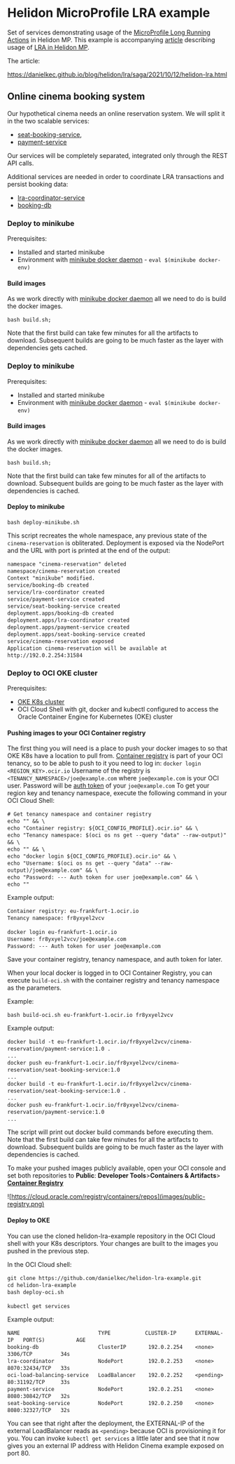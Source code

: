 # Helidon MicroProfile LRA example
Set of services demonstrating usage of the 
[MicroProfile Long Running Actions](https://download.eclipse.org/microprofile/microprofile-lra-1.0/microprofile-lra-spec-1.0.html)
in Helidon MP. This example is accompanying 
[article](https://danielkec.github.io/blog/helidon/lra/saga/2021/10/12/helidon-lra.html) 
describing usage of [LRA in 
Helidon MP](https://helidon.io/docs/v2/#/mp/lra/01_introduction).

The article:

https://danielkec.github.io/blog/helidon/lra/saga/2021/10/12/helidon-lra.html

## Online cinema booking system
Our hypothetical cinema needs an online reservation system. 
We will split it in the two scalable services:
* [seat-booking-service](/seat-booking-service), 
* [payment-service](/payment-service)

Our services will be completely separated, integrated only through the REST API calls.

Additional services are needed in order to coordinate
LRA transactions and persist booking data: 
* [lra-coordinator-service](/lra-coordinator-service) 
* [booking-db](/booking-db) 

### Deploy to minikube
Prerequisites:
* Installed and started minikube
* Environment with
  [minikube docker daemon](https://minikube.sigs.k8s.io/docs/handbook/pushing/#1-pushing-directly-to-the-in-cluster-docker-daemon-docker-env) - `eval $(minikube docker-env)`

#### Build images
As we work directly with
[minikube docker daemon](https://minikube.sigs.k8s.io/docs/handbook/pushing/#1-pushing-directly-to-the-in-cluster-docker-daemon-docker-env)
all we need to do is build the docker images.
```shell
bash build.sh;
```
Note that the first build can take few minutes for all the artifacts to download.
Subsequent builds are going to be much faster as the layer with dependencies gets cached.

### Deploy to minikube
Prerequisites:
* Installed and started minikube
* Environment with
  [minikube docker daemon](https://minikube.sigs.k8s.io/docs/handbook/pushing/#1-pushing-directly-to-the-in-cluster-docker-daemon-docker-env) - `eval $(minikube docker-env)`

#### Build images
As we work directly with
[minikube docker daemon](https://minikube.sigs.k8s.io/docs/handbook/pushing/#1-pushing-directly-to-the-in-cluster-docker-daemon-docker-env)
all we need to do is build the docker images.
```shell
bash build.sh;
```
Note that the first build can take few minutes for all of the artifacts to download.
Subsequent builds are going to be much faster as the layer with dependencies is cached.

#### Deploy to minikube
```shell
bash deploy-minikube.sh
```
This script recreates the whole namespace, any previous state of the `cinema-reservation` is obliterated.
Deployment is exposed via the NodePort and the URL with port is printed at the end of the output:
```shell
namespace "cinema-reservation" deleted
namespace/cinema-reservation created
Context "minikube" modified.
service/booking-db created
service/lra-coordinator created
service/payment-service created
service/seat-booking-service created
deployment.apps/booking-db created
deployment.apps/lra-coordinator created
deployment.apps/payment-service created
deployment.apps/seat-booking-service created
service/cinema-reservation exposed
Application cinema-reservation will be available at http://192.0.2.254:31584
```

### Deploy to OCI OKE cluster
Prerequisites:
* [OKE K8s cluster](https://docs.oracle.com/en/learn/container_engine_kubernetes)
* OCI Cloud Shell with git, docker and kubectl configured to access the Oracle Container Engine for Kubernetes (OKE) cluster

#### Pushing images to your OCI Container registry
The first thing you will need is a place to push your docker images to so that OKE K8s have a location to pull from.
[Container registry](https://docs.oracle.com/en-us/iaas/Content/Registry/Concepts/registryprerequisites.htm#Availab)
is part of your OCI tenancy, so to be able to push to it you need to log in:
`docker login <REGION_KEY>.ocir.io`
Username of the registry is `<TENANCY_NAMESPACE>/joe@example.com`
where `joe@example.com` is your OCI user.
Password will be [auth token](https://docs.oracle.com/en-us/iaas/Content/Registry/Tasks/registrygettingauthtoken.htm)
of your `joe@example.com`
To get your region key and tenancy namespace, execute the following command in your OCI Cloud Shell:

```shell
# Get tenancy namespace and container registry
echo "" && \
echo "Container registry: ${OCI_CONFIG_PROFILE}.ocir.io" && \
echo "Tenancy namespace: $(oci os ns get --query "data" --raw-output)" && \
echo "" && \
echo "docker login ${OCI_CONFIG_PROFILE}.ocir.io" && \
echo "Username: $(oci os ns get --query "data" --raw-output)/joe@example.com" && \
echo "Password: --- Auth token for user joe@example.com" && \
echo ""
```
Example output:
```shell
Container registry: eu-frankfurt-1.ocir.io
Tenancy namespace: fr8yxyel2vcv

docker login eu-frankfurt-1.ocir.io
Username: fr8yxyel2vcv/joe@example.com
Password: --- Auth token for user joe@example.com
```
Save your container registry, tenancy namespace, and auth token for later.

When your local docker is logged in to OCI Container Registry, you can execute `build-oci.sh`
with the container registry and tenancy namespace as the parameters.

Example:
```shell
bash build-oci.sh eu-frankfurt-1.ocir.io fr8yxyel2vcv
```
Example output:
```shell
docker build -t eu-frankfurt-1.ocir.io/fr8yxyel2vcv/cinema-reservation/payment-service:1.0 .
...
docker push eu-frankfurt-1.ocir.io/fr8yxyel2vcv/cinema-reservation/seat-booking-service:1.0
...
docker build -t eu-frankfurt-1.ocir.io/fr8yxyel2vcv/cinema-reservation/seat-booking-service:1.0 .
...
docker push eu-frankfurt-1.ocir.io/fr8yxyel2vcv/cinema-reservation/payment-service:1.0
...
```
The script will print out docker build commands before executing them.
Note that the first build can take few minutes for all the artifacts to download.
Subsequent builds are going to be much faster as the layer with dependencies is cached.

To make your pushed images publicly available, open your OCI console and set both repositories to **Public**:
**Developer Tools**>**Containers & Artifacts**>
[**Container Registry**](https://cloud.oracle.com/registry/containers/repos)


![https://cloud.oracle.com/registry/containers/repos](images/public-registry.png)

#### Deploy to OKE
You can use the cloned helidon-lra-example repository in the OCI Cloud shell with your K8s descriptors.
Your changes are built to the images you pushed in the previous step.

In the OCI Cloud shell:
```shell
git clone https://github.com/danielkec/helidon-lra-example.git
cd helidon-lra-example
bash deploy-oci.sh

kubectl get services
```
Example output:
```shell
NAME                         TYPE           CLUSTER-IP      EXTERNAL-IP   PORT(S)          AGE
booking-db                   ClusterIP       192.0.2.254    <none>        3306/TCP         34s
lra-coordinator              NodePort        192.0.2.253    <none>        8070:32434/TCP   33s
oci-load-balancing-service   LoadBalancer    192.0.2.252    <pending>     80:31192/TCP     33s
payment-service              NodePort        192.0.2.251    <none>        8080:30842/TCP   32s
seat-booking-service         NodePort        192.0.2.250    <none>        8080:32327/TCP   32s
```

You can see that right after the deployment, the EXTERNAL-IP of the external LoadBalancer reads as `<pending>`
because OCI is provisioning it for you. You can invoke `kubectl get services` a little later
and see that it now gives you an external IP address with Helidon Cinema example exposed on port 80.
